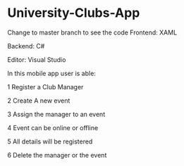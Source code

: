 # University-Clubs-App
Change to master branch to see the code
Frontend: XAML

Backend: C#

Editor: Visual Studio

In this mobile app user is able:

1 Register a Club Manager

2 Create A new event

3 Assign the manager to an event

4 Event can be online or offline

5 All details will be registered

6 Delete the manager or the event
